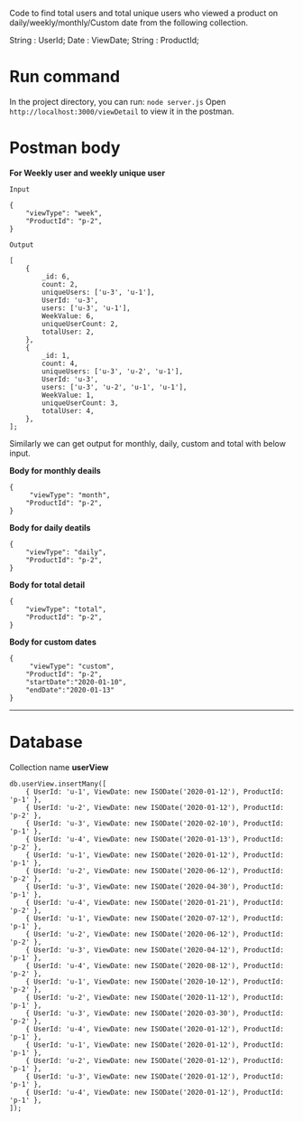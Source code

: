 
Code to find total users and total unique users who viewed a product on daily/weekly/monthly/Custom date from the following collection.

String : UserId;
Date : ViewDate;
String : ProductId;
# Run command
In the project directory, you can run:
    ``node server.js``
Open`` http://localhost:3000/viewDetail`` to view it in the postman.
# Postman body 
__For Weekly user and weekly unique user__ 

``Input``
```
{
    "viewType": "week",
    "ProductId": "p-2",
}
```
``Output``
```
[
	{
		_id: 6,
		count: 2,
		uniqueUsers: ['u-3', 'u-1'],
		UserId: 'u-3',
		users: ['u-3', 'u-1'],
		WeekValue: 6,
		uniqueUserCount: 2,
		totalUser: 2,
	},
	{
		_id: 1,
		count: 4,
		uniqueUsers: ['u-3', 'u-2', 'u-1'],
		UserId: 'u-3',
		users: ['u-3', 'u-2', 'u-1', 'u-1'],
		WeekValue: 1,
		uniqueUserCount: 3,
		totalUser: 4,
	},
];
```
Similarly we can get output for monthly, daily, custom and total with below input.

__Body for monthly deails__
```
{
     "viewType": "month",
    "ProductId": "p-2",
}
```
__Body for daily deatils__
```
{
    "viewType": "daily",
    "ProductId": "p-2", 
}
```
__Body for total detail__
```
{
    "viewType": "total",
    "ProductId": "p-2", 
}
```
__Body for custom dates__
```
{
     "viewType": "custom",
    "ProductId": "p-2",
    "startDate":"2020-01-10",
    "endDate":"2020-01-13"
}
```
____
# Database 
Collection name __userView__
```
db.userView.insertMany([
	{ UserId: 'u-1', ViewDate: new ISODate('2020-01-12'), ProductId: 'p-1' },
	{ UserId: 'u-2', ViewDate: new ISODate('2020-01-12'), ProductId: 'p-2' },
	{ UserId: 'u-3', ViewDate: new ISODate('2020-02-10'), ProductId: 'p-1' },
	{ UserId: 'u-4', ViewDate: new ISODate('2020-01-13'), ProductId: 'p-2' },
	{ UserId: 'u-1', ViewDate: new ISODate('2020-01-12'), ProductId: 'p-1' },
	{ UserId: 'u-2', ViewDate: new ISODate('2020-06-12'), ProductId: 'p-2' },
	{ UserId: 'u-3', ViewDate: new ISODate('2020-04-30'), ProductId: 'p-1' },
	{ UserId: 'u-4', ViewDate: new ISODate('2020-01-21'), ProductId: 'p-2' },
	{ UserId: 'u-1', ViewDate: new ISODate('2020-07-12'), ProductId: 'p-1' },
	{ UserId: 'u-2', ViewDate: new ISODate('2020-06-12'), ProductId: 'p-2' },
	{ UserId: 'u-3', ViewDate: new ISODate('2020-04-12'), ProductId: 'p-1' },
	{ UserId: 'u-4', ViewDate: new ISODate('2020-08-12'), ProductId: 'p-2' },
	{ UserId: 'u-1', ViewDate: new ISODate('2020-10-12'), ProductId: 'p-2' },
	{ UserId: 'u-2', ViewDate: new ISODate('2020-11-12'), ProductId: 'p-1' },
	{ UserId: 'u-3', ViewDate: new ISODate('2020-03-30'), ProductId: 'p-2' },
	{ UserId: 'u-4', ViewDate: new ISODate('2020-01-12'), ProductId: 'p-1' },
	{ UserId: 'u-1', ViewDate: new ISODate('2020-01-12'), ProductId: 'p-1' },
	{ UserId: 'u-2', ViewDate: new ISODate('2020-01-12'), ProductId: 'p-1' },
	{ UserId: 'u-3', ViewDate: new ISODate('2020-01-12'), ProductId: 'p-1' },
	{ UserId: 'u-4', ViewDate: new ISODate('2020-01-12'), ProductId: 'p-1' },
]);
```
